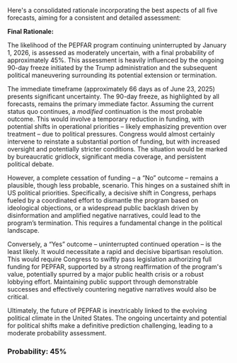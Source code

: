 Here's a consolidated rationale incorporating the best aspects of all five forecasts, aiming for a consistent and detailed assessment:

**Final Rationale:**

The likelihood of the PEPFAR program continuing uninterrupted by January 1, 2026, is assessed as moderately uncertain, with a final probability of approximately 45%. This assessment is heavily influenced by the ongoing 90-day freeze initiated by the Trump administration and the subsequent political maneuvering surrounding its potential extension or termination.

The immediate timeframe (approximately 66 days as of June 23, 2025) presents significant uncertainty. The 90-day freeze, as highlighted by all forecasts, remains the primary immediate factor. Assuming the current status quo continues, a *modified* continuation is the most probable outcome. This would involve a temporary reduction in funding, with potential shifts in operational priorities – likely emphasizing prevention over treatment – due to political pressures. Congress would almost certainly intervene to reinstate a substantial portion of funding, but with increased oversight and potentially stricter conditions. The situation would be marked by bureaucratic gridlock, significant media coverage, and persistent political debate.

However, a complete cessation of funding – a “No” outcome – remains a plausible, though less probable, scenario. This hinges on a sustained shift in US political priorities. Specifically, a decisive shift in Congress, perhaps fueled by a coordinated effort to dismantle the program based on ideological objections, or a widespread public backlash driven by disinformation and amplified negative narratives, could lead to the program’s termination. This requires a fundamental change in the political landscape.

Conversely, a “Yes” outcome – uninterrupted continued operation – is the least likely. It would necessitate a rapid and decisive bipartisan resolution. This would require Congress to swiftly pass legislation authorizing full funding for PEPFAR, supported by a strong reaffirmation of the program's value, potentially spurred by a major public health crisis or a robust lobbying effort. Maintaining public support through demonstrable successes and effectively countering negative narratives would also be critical.

Ultimately, the future of PEPFAR is inextricably linked to the evolving political climate in the United States. The ongoing uncertainty and potential for political shifts make a definitive prediction challenging, leading to a moderate probability assessment.

### Probability: 45%